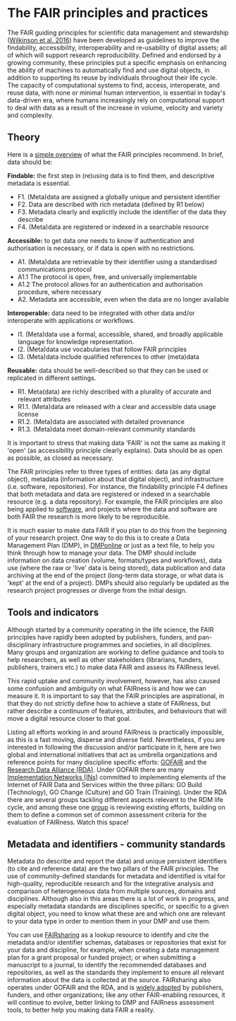 # The FAIR principles and practices

The FAIR guiding principles for scientific data management and stewardship ([Wilkinson et al. 2016](resources/#bibliography)) have been
developed as guidelines to improve the findability, accessibility, interoperability and re-usability of digital assets;
all of which will support research reproducibility. Defined and endorsed by a growing community, these principles put a
specific emphasis on enhancing the ability of machines to automatically find and use digital objects, in addition to
supporting its reuse by individuals throughout their life cycle. The capacity of computational systems to find, access,
interoperate, and reuse data, with none or minimal human intervention, is essential in today's data-driven era, where
humans increasingly rely on computational support to deal with data as a result of the increase in volume, velocity and
variety and complexity.

## Theory

Here is a [simple overview](https://www.go-fair.org/fair-principles) of what the FAIR principles recommend. In brief,
data should be:

**Findable:** the first step in (re)using data is to find them, and descriptive metadata is essential.

- F1. (Meta)data are assigned a globally unique and persistent identifier
- F2. Data are described with rich metadata (defined by R1 below)
- F3. Metadata clearly and explicitly include the identifier of the data they describe
- F4. (Meta)data are registered or indexed in a searchable resource

**Accessible:** to get data one needs to know if authentication and authorisation is necessary, or if data is open with
no restrictions.

- A1. (Meta)data are retrievable by their identifier using a standardised communications protocol
- A1.1 The protocol is open, free, and universally implementable
- A1.2 The protocol allows for an authentication and authorisation procedure, where necessary
- A2. Metadata are accessible, even when the data are no longer available

**Interoperable:** data need to be integrated with other data and/or interoperate with applications or workflows.

- I1. (Meta)data use a formal, accessible, shared, and broadly applicable language for knowledge representation.
- I2. (Meta)data use vocabularies that follow FAIR principles
- I3. (Meta)data include qualified references to other (meta)data

**Reusable:** data should be well-described so that they can be used or replicated in different settings.

- R1. Meta(data) are richly described with a plurality of accurate and relevant attributes
- R1.1. (Meta)data are released with a clear and accessible data usage license
- R1.2. (Meta)data are associated with detailed provenance
- R1.3. (Meta)data meet domain-relevant community standards

It is important to stress that making data 'FAIR' is not the same as making it 'open' (as accessibility principle
clearly explains). Data should be as open as possible, as closed as necessary.

The FAIR principles refer to three types of entities: data (as any digital object), metadata (information about that
digital object), and infrastructure (i.e. software, repositories). For instance, the findability principle F4 defines
that both metadata and data are registered or indexed in a searchable resource (e.g. a data repository). For example,
the FAIR principles are also being applied to [software](https://doi.org/10.6084/m9.figshare.7449239.v2), and projects
where the data and software are both FAIR the research is more likely to be reproducible.

It is much easier to make data FAIR if you plan to do this from the beginning of your research project. One way to do
this is to create a Data Management Plan (DMP), in [DMPonline](https://dmponline.dcc.ac.uk/) or just as a text file, to
help you think through how to manage your data. The DMP should include information on data creation (volume,
formats/types and workflows), data use (where the raw or 'live' data is being stored), data publication and data
archiving at the end of the project (long-term data storage, or what data is 'kept' at the end of a project). DMPs
should also regularly be updated as the research project progresses or diverge from the initial design.

## Tools and indicators

Although started by a community operating in the life science, the FAIR principles have rapidly been adopted by
publishers, funders, and pan-disciplinary infrastructure programmes and societies, in all disciplines. Many groups and
organization are working to define guidance and tools to help researchers, as well as other stakeholders (librarians,
funders, publishers, trainers etc.) to make data FAIR and assess its FAIRness level.

This rapid uptake and community involvement, however, has also caused some confusion and ambiguity on what FAIRness is
and how we can measure it. It is important to say that the FAIR principles are aspirational, in that they do not
strictly define how to achieve a state of FAIRness, but rather describe a continuum of features, attributes, and
behaviours that will move a digital resource closer to that goal.

Listing all efforts working in and around FAIRness is practically impossible, as this is a fast moving, disperse and
diverse field. Nevertheless, if you are interested in following the discussion and/or participate in it, here are two
global and international initiatives that act as umbrella organizations and reference points for many discipline
specific efforts: [GOFAIR](https://www.go-fair.org) and the [Research Data Alliance (RDA)](https://www.rd-alliance.org).
Under GOFAIR there are many [Implementation Networks (INs)](https://www.go-fair.org/implementation-networks) committed
to implementing elements of the Internet of FAIR Data and Services within the three pillars: GO Build (Technology), GO
Change (Culture) and GO Train (Training). Under the RDA there are several groups tackling different aspects relevant to
the RDM life cycle, and among these one [group](https://www.rd-alliance.org/groups/fair-data-maturity-model-wg) is
reviewing existing efforts, building on them to define a common set of common assessment criteria for the evaluation of
FAIRness. Watch this space!

## Metadata and identifiers - community standards

Metadata (to describe and report the data) and unique persistent identifiers (to cite and reference data) are the two
pillars of the FAIR principles. The use of community-defined standards for metadata and identified is vital for
high-quality, reproducible research and for the integrative analysis and comparison of heterogeneous data from multiple
sources, domains and disciplines. Although also in this areas there is a lot of work in progress, and especially
metadata standards are disciplines specific, or specific to a given digital object, you need to know what these are and
which one are relevant to your data type in order to mention them in your DMP and use them.

You can use [FAIRsharing](https://fairsharing.org) as a lookup resource to identify and cite the metadata and/or
identifier schemas, databases or repositories that exist for your data and discipline, for example, when creating a data
management plan for a grant proposal or funded project; or when submitting a manuscript to a journal, to identify the
recommended databases and repositories, as well as the standards they implement to ensure all relevant information about
the data is collected at the source. FAIRsharing also operates under GOFAIR and the RDA, and is
[widely adopted](https://fairsharing.org/communities) by publishers, funders, and other organizations; like any other
FAIR-enabling resources, it will continue to evolve, better linking to DMP and FAIRness assessment tools, to better help
you making data FAIR a reality.
